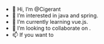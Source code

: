 - 👋 Hi, I’m @Cigerant
- 👀 I’m interested in java and spring.
- 🌱 I’m currently learning vue.js.
- 💞️ I’m looking to collaborate on .
- 📫 If you want to 

<!---
Cigerant/Cigerant is a ✨ special ✨ repository because its `README.md` (this file) appears on your GitHub profile.
You can click the Preview link to take a look at your changes.
--->
